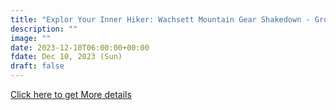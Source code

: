 ```yaml
---
title: "Explor Your Inner Hiker: Wachsett Mountain Gear Shakedown - Group C" 
description: ""
image: ""
date: 2023-12-10T06:00:00+00:00
fdate: Dec 10, 2023 (Sun)
draft: false
---
```

<a href="https://activities.outdoors.org/search/index.cfm/action/details/id/146451" target="_blank">Click here to get More details</a>

